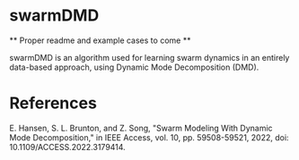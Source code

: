 # swarmDMD

** Proper readme and example cases to come **

swarmDMD is an algorithm used for learning swarm dynamics in an entirely data-based approach, using Dynamic Mode Decomposition (DMD). 

# References
E. Hansen, S. L. Brunton, and Z. Song, "Swarm Modeling With Dynamic Mode Decomposition," in IEEE Access, vol. 10, pp. 59508-59521, 2022, doi: 10.1109/ACCESS.2022.3179414.
